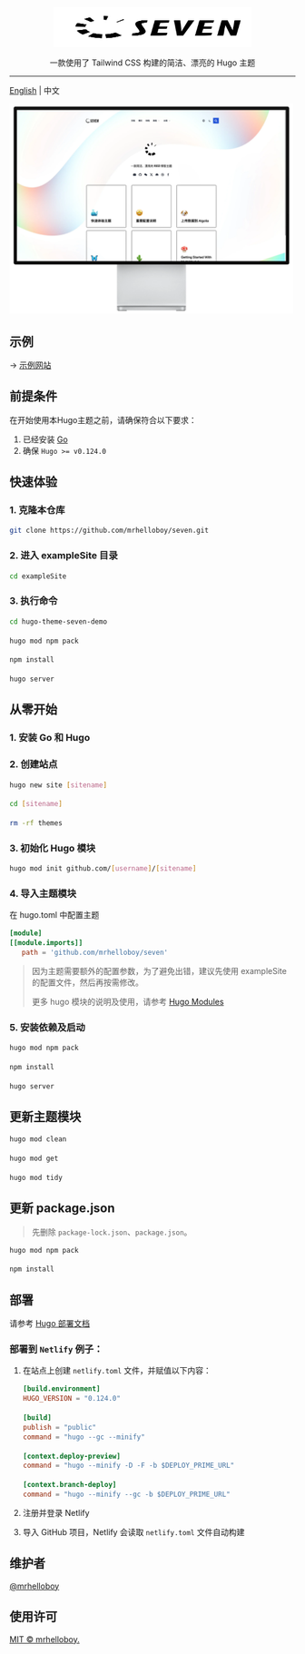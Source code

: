 <p align="center">
  <a href="https://hugoseven.netlify.app/" target="_blank">
    <picture>
      <source media="(prefers-color-scheme: dark)" srcset="exampleSite/static/images/logo-footer.svg">
      <source media="(prefers-color-scheme: light)" srcset="exampleSite/static/images/logo.svg">
      <img alt="Hugo theme Seven" src="exampleSite/static/images/logo.svg" width="350" height="70" style="max-width: 100%;">
    </picture>
  </a>
</p>

<p align="center">
  一款使用了 Tailwind CSS 构建的简洁、漂亮的 Hugo 主题
</p>

---

[English](./README.md) | 中文

<picture>
  <source media="(prefers-color-scheme: dark)" srcset="exampleSite/static/images/screenshot/xdr.dark.webp">
  <source media="(prefers-color-scheme: light)" srcset="exampleSite/static/images/screenshot/xdr.webp">
  <img alt="Hugo theme Seven" src="exampleSite/static/images/screenshot/xdr.webp" width="500">
</picture>

## 示例

→ [示例网站](https://hugoseven.netlify.app/)

## 前提条件

在开始使用本Hugo主题之前，请确保符合以下要求：

1. 已经安装 [Go](https://go.dev/dl/)
2. 确保 `Hugo >= v0.124.0`

## 快速体验

### 1. 克隆本仓库

```sh
git clone https://github.com/mrhelloboy/seven.git
```

### 2. 进入 exampleSite 目录

```sh
cd exampleSite
```

### 3. 执行命令

```sh
cd hugo-theme-seven-demo

hugo mod npm pack

npm install

hugo server
```

## 从零开始

### 1. 安装 Go 和 Hugo

### 2. 创建站点

```sh
hugo new site [sitename]

cd [sitename]

rm -rf themes
```

### 3. 初始化 Hugo 模块

```sh
hugo mod init github.com/[username]/[sitename]
```

### 4. 导入主题模块

在 hugo.toml 中配置主题

```toml
[module]
[[module.imports]]
   path = 'github.com/mrhelloboy/seven'
```

> 因为主题需要额外的配置参数，为了避免出错，建议先使用 exampleSite 的配置文件，然后再按需修改。
>
> 更多 hugo 模块的说明及使用，请参考 [Hugo Modules](https://gohugo.io/hugo-modules/)

### 5. 安装依赖及启动

```sh
hugo mod npm pack

npm install

hugo server
```

## 更新主题模块

```bash
hugo mod clean

hugo mod get

hugo mod tidy
```

## 更新 package.json

> 先删除 `package-lock.json`、`package.json`。

```bash
hugo mod npm pack

npm install
```

## 部署

请参考 [Hugo 部署文档](https://gohugo.io/hosting-and-deployment/)

### 部署到 `Netlify` 例子：

1. 在站点上创建 `netlify.toml` 文件，并赋值以下内容：

   ```toml
   [build.environment]
   HUGO_VERSION = "0.124.0"

   [build]
   publish = "public"
   command = "hugo --gc --minify"

   [context.deploy-preview]
   command = "hugo --minify -D -F -b $DEPLOY_PRIME_URL"

   [context.branch-deploy]
   command = "hugo --minify --gc -b $DEPLOY_PRIME_URL"
   ```

2. 注册并登录 Netlify

3. 导入 GitHub 项目，Netlify 会读取 `netlify.toml` 文件自动构建

## 维护者

[@mrhelloboy](https://github.com/mrhelloboy)

## 使用许可

[MIT © mrhelloboy.](./LICENSE)
